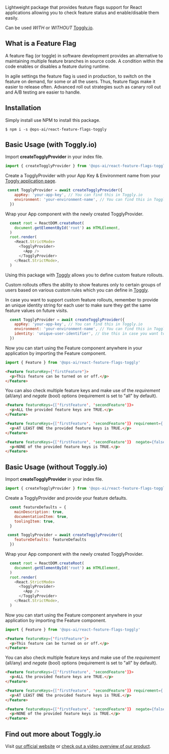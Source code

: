 Lightweight package that provides feature flags support for React applications allowing you to check feature status and enable/disable them easily.

Can be used *WITH* or *WITHOUT* [Toggly.io](https://toggly.io).

## What is a Feature Flag

A feature flag (or toggle) in software development provides an alternative to maintaining multiple feature branches in source code. A condition within the code enables or disables a feature during runtime.

In agile settings the feature flag is used in production, to switch on the feature on demand, for some or all the users. Thus, feature flags make it easier to release often. Advanced roll out strategies such as canary roll out and A/B testing are easier to handle.

## Installation

Simply install use NPM to install this package.

```shell
$ npm i -s @ops-ai/react-feature-flags-toggly
```

## Basic Usage (with Toggly.io)

Import **createTogglyProvider** in your index file.

```js
import { createTogglyProvider } from '@ops-ai/react-feature-flags-toggly'
```

Create a TogglyProvider with your App Key & Environment name from your [Toggly application page](https://app.toggly.io).

```js
 const TogglyProvider = await createTogglyProvider({
    appKey: 'your-app-key', // You can find this in Toggly.io
    environment: 'your-environment-name', // You can find this in Toggly.io
  })
```

Wrap your App component with the newly created TogglyProvider.

```js
  const root = ReactDOM.createRoot(
    document.getElementById('root') as HTMLElement,
  )
  root.render(
    <React.StrictMode>
      <TogglyProvider>
        <App />
      </TogglyProvider>
    </React.StrictMode>,
  )
```

Using this package with [Toggly](https://toggly.io) allows you to define custom feature rollouts.

Custom rollouts offers the ability to show features only to certain groups of users based on various custom rules which you can define in [Toggly](https://app.toggly.io).

In case you want to support custom feature rollouts, remember to provide an unique identity string for each user to make sure they get the same feature values on future visits.

```js
  const TogglyProvider = await createTogglyProvider({
    appKey: 'your-app-key', // You can find this in Toggly.io
    environment: 'your-environment-name', // You can find this in Toggly.io
    identity: 'unique-user-identifier', // Use this in case you want to support custom feature rollouts
  })
```

Now you can start using the Feature component anywhere in your application by importing the Feature component.

```js
import { Feature } from '@ops-ai/react-feature-flags-toggly'
```

```html
<Feature featureKey={'firstFeature'}>
  <p>This feature can be turned on or off.</p>
</Feature>
```

You can also check multiple feature keys and make use of the *requirement* (all/any) and *negate* (bool) options (requirement is set to "all" by default).

```html
<Feature featureKeys={['firstFeature', 'secondFeature']}>
  <p>ALL the provided feature keys are TRUE.</p>
</Feature>
```

```html
<Feature featureKeys={['firstFeature', 'secondFeature']} requirement={'any'}>
  <p>AT LEAST ONE the provided feature keys is TRUE.</p>
</Feature>
```

```html
<Feature featureKeys={['firstFeature', 'secondFeature']}  negate={false}>
  <p>NONE of the provided feature keys is TRUE.</p>
</Feature>
```

## Basic Usage (without Toggly.io)

Import **createTogglyProvider** in your index file.

```js
import { createTogglyProvider } from '@ops-ai/react-feature-flags-toggly'
```

Create a TogglyProvider and provide your feature defaults.

```js
  const featureDefaults = {
    mainDescription: true,
    documentationItem: true,
    toolingItem: true,
  }

 const TogglyProvider = await createTogglyProvider({
    featureDefaults: featureDefaults
  })
```

Wrap your App component with the newly created TogglyProvider.

```js
  const root = ReactDOM.createRoot(
    document.getElementById('root') as HTMLElement,
  )
  root.render(
    <React.StrictMode>
      <TogglyProvider>
        <App />
      </TogglyProvider>
    </React.StrictMode>,
  )
```

Now you can start using the Feature component anywhere in your application by importing the Feature component.

```js
import { Feature } from '@ops-ai/react-feature-flags-toggly'
```

```html
<Feature featureKey={'firstFeature'}>
  <p>This feature can be turned on or off.</p>
</Feature>
```

You can also check multiple feature keys and make use of the *requirement* (all/any) and *negate* (bool) options (requirement is set to "all" by default).

```html
<Feature featureKeys={['firstFeature', 'secondFeature']}>
  <p>ALL the provided feature keys are TRUE.</p>
</Feature>
```

```html
<Feature featureKeys={['firstFeature', 'secondFeature']} requirement={'any'}>
  <p>AT LEAST ONE the provided feature keys is TRUE.</p>
</Feature>
```

```html
<Feature featureKeys={['firstFeature', 'secondFeature']}  negate={false}>
  <p>NONE of the provided feature keys is TRUE.</p>
</Feature>
```

## Find out more about Toggly.io

Visit [our official website](https://toggly.io) or [check out a video overview of our product](https://docs.toggly.io/).
